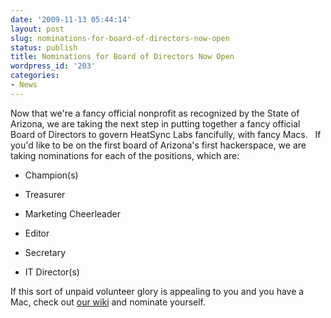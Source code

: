 ```yaml
---
date: '2009-11-13 05:44:14'
layout: post
slug: nominations-for-board-of-directors-now-open
status: publish
title: Nominations for Board of Directors Now Open
wordpress_id: '203'
categories:
- News
---
```


Now that we're a fancy official nonprofit as recognized by the State of Arizona, we are taking the next step in putting together a fancy official Board of Directors to govern HeatSync Labs fancifully, with fancy Macs.   If you'd like to be on the first board of Arizona's first hackerspace, we are taking nominations for each of the positions, which are:



	
  * Champion(s)

	
  * Treasurer

	
  * Marketing Cheerleader

	
  * Editor

	
  * Secretary

	
  * IT Director(s)


If this sort of unpaid volunteer glory is appealing to you and you have a Mac, check out [our wiki](http://www.heatsynclabs.org/wiki/Board_Members) and nominate yourself.
